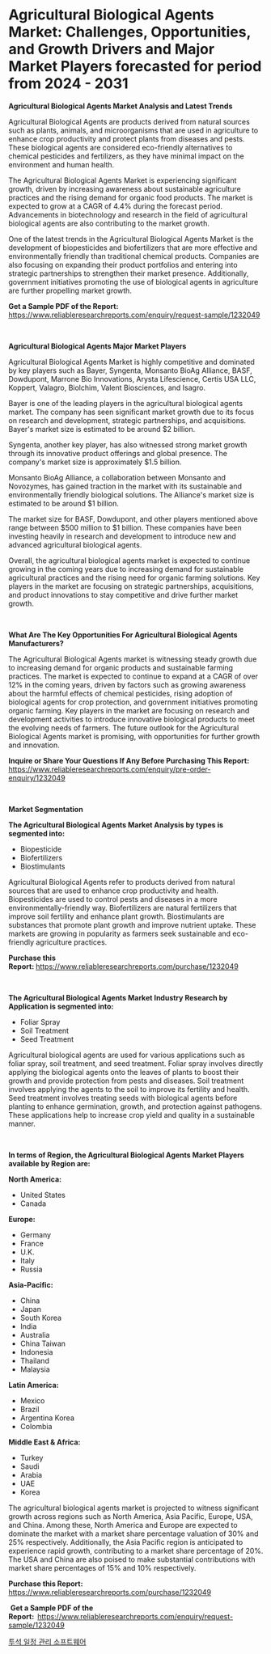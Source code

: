 <p><h1>Agricultural Biological Agents Market: Challenges, Opportunities, and Growth Drivers and Major Market Players forecasted for period from 2024 - 2031</h1></p><p><strong>Agricultural Biological Agents Market Analysis and Latest Trends</strong></p>
<p><p>Agricultural Biological Agents are products derived from natural sources such as plants, animals, and microorganisms that are used in agriculture to enhance crop productivity and protect plants from diseases and pests. These biological agents are considered eco-friendly alternatives to chemical pesticides and fertilizers, as they have minimal impact on the environment and human health.</p><p>The Agricultural Biological Agents Market is experiencing significant growth, driven by increasing awareness about sustainable agriculture practices and the rising demand for organic food products. The market is expected to grow at a CAGR of 4.4% during the forecast period. Advancements in biotechnology and research in the field of agricultural biological agents are also contributing to the market growth.</p><p>One of the latest trends in the Agricultural Biological Agents Market is the development of biopesticides and biofertilizers that are more effective and environmentally friendly than traditional chemical products. Companies are also focusing on expanding their product portfolios and entering into strategic partnerships to strengthen their market presence. Additionally, government initiatives promoting the use of biological agents in agriculture are further propelling market growth.</p></p>
<p><strong>Get a Sample PDF of the Report:&nbsp;</strong> <a href="https://www.reliableresearchreports.com/enquiry/request-sample/1232049">https://www.reliableresearchreports.com/enquiry/request-sample/1232049</a></p>
<p>&nbsp;</p>
<p><strong>Agricultural Biological Agents Major Market Players</strong></p>
<p><p>Agricultural Biological Agents Market is highly competitive and dominated by key players such as Bayer, Syngenta, Monsanto BioAg Alliance, BASF, Dowdupont, Marrone Bio Innovations, Arysta Lifescience, Certis USA LLC, Koppert, Valagro, Biolchim, Valent Biosciences, and Isagro.</p><p>Bayer is one of the leading players in the agricultural biological agents market. The company has seen significant market growth due to its focus on research and development, strategic partnerships, and acquisitions. Bayer's market size is estimated to be around $2 billion.</p><p>Syngenta, another key player, has also witnessed strong market growth through its innovative product offerings and global presence. The company's market size is approximately $1.5 billion.</p><p>Monsanto BioAg Alliance, a collaboration between Monsanto and Novozymes, has gained traction in the market with its sustainable and environmentally friendly biological solutions. The Alliance's market size is estimated to be around $1 billion.</p><p>The market size for BASF, Dowdupont, and other players mentioned above range between $500 million to $1 billion. These companies have been investing heavily in research and development to introduce new and advanced agricultural biological agents.</p><p>Overall, the agricultural biological agents market is expected to continue growing in the coming years due to increasing demand for sustainable agricultural practices and the rising need for organic farming solutions. Key players in the market are focusing on strategic partnerships, acquisitions, and product innovations to stay competitive and drive further market growth.</p></p>
<p>&nbsp;</p>
<p><strong>What Are The Key Opportunities For Agricultural Biological Agents Manufacturers?</strong></p>
<p><p>The Agricultural Biological Agents market is witnessing steady growth due to increasing demand for organic products and sustainable farming practices. The market is expected to continue to expand at a CAGR of over 12% in the coming years, driven by factors such as growing awareness about the harmful effects of chemical pesticides, rising adoption of biological agents for crop protection, and government initiatives promoting organic farming. Key players in the market are focusing on research and development activities to introduce innovative biological products to meet the evolving needs of farmers. The future outlook for the Agricultural Biological Agents market is promising, with opportunities for further growth and innovation.</p></p>
<p><strong>Inquire or Share Your Questions If Any Before Purchasing This Report:</strong> <a href="https://www.reliableresearchreports.com/enquiry/pre-order-enquiry/1232049">https://www.reliableresearchreports.com/enquiry/pre-order-enquiry/1232049</a></p>
<p>&nbsp;</p>
<p><strong>Market Segmentation</strong></p>
<p><strong>The Agricultural Biological Agents Market Analysis by types is segmented into:</strong></p>
<p><ul><li>Biopesticide</li><li>Biofertilizers</li><li>Biostimulants</li></ul></p>
<p><p>Agricultural Biological Agents refer to products derived from natural sources that are used to enhance crop productivity and health. Biopesticides are used to control pests and diseases in a more environmentally-friendly way. Biofertilizers are natural fertilizers that improve soil fertility and enhance plant growth. Biostimulants are substances that promote plant growth and improve nutrient uptake. These markets are growing in popularity as farmers seek sustainable and eco-friendly agriculture practices.</p></p>
<p><strong>Purchase this Report:&nbsp;</strong><a href="https://www.reliableresearchreports.com/purchase/1232049">https://www.reliableresearchreports.com/purchase/1232049</a></p>
<p>&nbsp;</p>
<p><strong>The Agricultural Biological Agents Market Industry Research by Application is segmented into:</strong></p>
<p><ul><li>Foliar Spray</li><li>Soil Treatment</li><li>Seed Treatment</li></ul></p>
<p><p>Agricultural biological agents are used for various applications such as foliar spray, soil treatment, and seed treatment. Foliar spray involves directly applying the biological agents onto the leaves of plants to boost their growth and provide protection from pests and diseases. Soil treatment involves applying the agents to the soil to improve its fertility and health. Seed treatment involves treating seeds with biological agents before planting to enhance germination, growth, and protection against pathogens. These applications help to increase crop yield and quality in a sustainable manner.</p></p>
<p>&nbsp;</p>
<p><strong>In terms of Region, the Agricultural Biological Agents Market Players available by Region are:</strong></p>
<p>
    <p> <strong> North America: </strong>
        <ul>
            <li>United States</li>
            <li>Canada</li>
        </ul>
        </p> 
    <p> <strong> Europe: </strong>
        <ul>
            <li>Germany</li>
            <li>France</li>
            <li>U.K.</li>
            <li>Italy</li>
            <li>Russia</li>
        </ul>
        </p> 
    <p> <strong> Asia-Pacific: </strong>
        <ul>
            <li>China</li>
            <li>Japan</li>
            <li>South Korea</li>
            <li>India</li>
            <li>Australia</li>
            <li>China Taiwan</li>
            <li>Indonesia</li>
            <li>Thailand</li>
            <li>Malaysia</li>
        </ul>
        </p> 
    <p> <strong> Latin America: </strong>
        <ul>
            <li>Mexico</li>
            <li>Brazil</li>
            <li>Argentina Korea</li>
            <li>Colombia</li>
        </ul>
        </p> 
    <p> <strong> Middle East & Africa: </strong>
        <ul>
            <li>Turkey</li>
            <li>Saudi</li>
            <li>Arabia</li>
            <li>UAE</li>
            <li>Korea</li>
        </ul>
    </p>
    </p>
<p><p>The agricultural biological agents market is projected to witness significant growth across regions such as North America, Asia Pacific, Europe, USA, and China. Among these, North America and Europe are expected to dominate the market with a market share percentage valuation of 30% and 25% respectively. Additionally, the Asia Pacific region is anticipated to experience rapid growth, contributing to a market share percentage of 20%. The USA and China are also poised to make substantial contributions with market share percentages of 15% and 10% respectively.</p></p>
<p><strong>Purchase this Report: </strong><a href="https://www.reliableresearchreports.com/purchase/1232049">https://www.reliableresearchreports.com/purchase/1232049</a></p>
<p>&nbsp;<strong>Get a Sample PDF of the Report:&nbsp;&nbsp;</strong><a href="https://www.reliableresearchreports.com/enquiry/request-sample/1232049">https://www.reliableresearchreports.com/enquiry/request-sample/1232049</a></p>
<p><strong></strong></p>
<p><p><a href="https://github.com/crfsywufhm81415/Market-Research-Report-List-1/blob/main/5154002330.md">투석 일정 관리 소프트웨어</a></p></p>